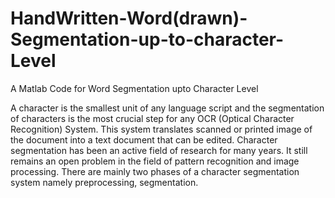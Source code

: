 # HandWritten-Word(drawn)-Segmentation-up-to-character-Level
A Matlab Code for Word Segmentation upto Character Level

A character is the smallest unit of any language script and the segmentation of characters is the most crucial step for any OCR (Optical Character Recognition) System. This system translates scanned or printed image of the document into a text document that can be edited.
Character segmentation has been an active field of research for many years. It still remains an open problem in the field of pattern recognition and image processing. There are mainly two phases of a character segmentation system namely preprocessing, segmentation.
